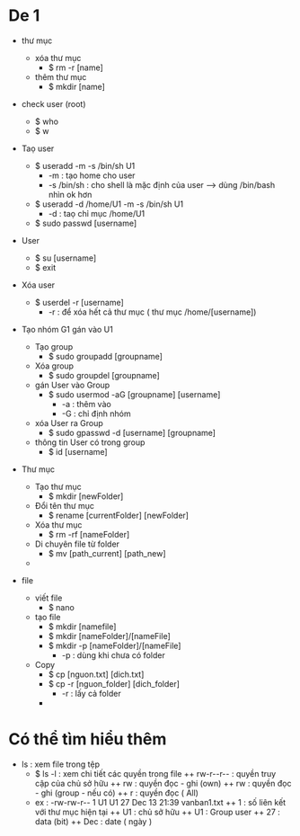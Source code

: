 # De 1
-  thư mục 
    - xóa thư mục
        + $ rm -r [name]
    - thêm thư mục 
        + $ mkdir [name]

- check user (root)
    + $ who
    + $ w

- Taọ user 
    + $ useradd -m -s /bin/sh U1
        - -m : tạo home cho user
        - -s /bin/sh : cho shell là mặc định của user
            --> dùng /bin/bash nhìn ok hơn 
    + $ useradd -d /home/U1 -m -s /bin/sh U1
        - -d : taọ chỉ mục /home/U1
    + $ sudo passwd [username]
        

- User
    + $ su [username]
    + $ exit

- Xóa user
    + $ userdel -r [username]
        - -r : để xóa hết cả thư mục ( thư mục /home/[username])

- Tạo nhóm G1 gán vào U1
    + Tạo group 
        - $ sudo groupadd [groupname]
    + Xóa group 
        - $ sudo groupdel [groupname]
    + gán User vào Group 
        - $ sudo usermod -aG [groupname] [username]
            + -a : thêm vào 
            + -G : chỉ định nhóm 
    + xóa User ra Group 
        - $ sudo gpasswd -d [username] [groupname]
    + thông tin User có trong group 
        - $ id [username]

- Thư mục 
    + Tạo thư mục
        - $ mkdir [newFolder]
    + Đổi tên thư mục
        - $ rename [currentFolder] [newFolder]
    + Xóa thư mục 
        - $ rm -rf [nameFolder]
    + Di chuyên file từ folder 
        - $ mv [path_current] [path_new]
    + 

- file
    + viết file 
        - $ nano 
    + tạo file 
        - $ mkdir [namefile]
        - $ mkdir [nameFolder]/[nameFile]
        - $ mkdir -p [nameFolder]/[nameFile]
            + -p : dùng khi chưa có folder
    + Copy
        - $ cp [nguon.txt] [dich.txt]
        - $ cp -r [nguon_folder] [dich_folder]
            + -r : lấy cả folder
        -




# Có thể tìm hiểu thêm 

- ls : xem file trong tệp 
    + $ ls -l : xem chi tiết các quyền trong file 
        ++ rw-r--r-- : quyền truy cập của chủ sở hữu 
                ++ rw : quyền đọc - ghi (own)
                ++ rw : quyền đọc - ghi (group - nếu có)
                ++ r  : quyền đọc ( All)
    + ex : -rw-rw-r-- 1 U1 U1 27 Dec 13 21:39 vanban1.txt
        ++  1 : số liên kết với thư mục hiện tại
        ++ U1 : chủ sở hữu 
        ++ U1 : Group user 
        ++ 27 : data (bit)
        ++ Dec : date ( ngày ) 